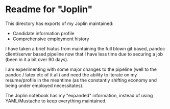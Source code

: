 # Readme for "Joplin"

This directory has exports of my Joplin maintained:

- Candidate information profile
- Comprehensive employment history

I have taken a brief hiatus from maintaining the full blown git based, pandoc client/server based pipeline now that I have less time due to securing a job (been in it a bit over 90 days).

I am experimenting with some major changes to the pipeline (well to the pandoc / latex etc of it all) and need the ability to iterate on my resume/profile in the meantime (as the constantly shifting economy and being under employed necessitates).

The Joplin notebook has my "expanded" information, instead of using YAML/Mustache to keep everything maintained.